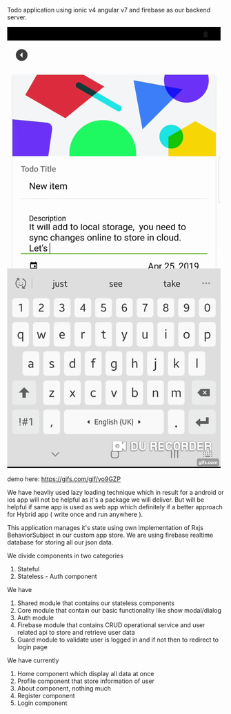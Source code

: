 Todo application using ionic v4 angular v7 and firebase as our backend server.

<img src="https://github.com/narendrasinghrathore/todo_app_ionic/blob/master/gif.gif" />

demo  here: https://gifs.com/gif/yo9GZP

We have heavliy used lazy loading technique which in result for a android or 
ios app will not be helpful as it's a package we will deliver.
But will be helpful if same app is used as web app which definitely if a better approach
for Hybrid app ( write once and run anywhere ).

This application manages it's state using own implementation of Rxjs BehaviorSubject in our custom app store.
We are using firebase realtime database for storing all our json data.

We divide components in two categories
1) Stateful
2) Stateless - Auth component

We have
1) Shared module that contains our stateless components
2) Core module that contain our basic functionality like show modal/dialog
3) Auth module
4) Firebase module that contains CRUD operational service and
user related api to store and retrieve user data
5) Guard module to validate user is logged in and if not then to redirect to login page




We have currently 
1) Home component which display all data at once
2) Profile component that store information of user
3) About component, nothing much
4) Register component
5) Login component





